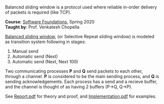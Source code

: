 Balanced sliding window is a protocol used where reliable in-order delivery
of packets is required (like TCP).

**Course**: [Software Foundations], Spring 2020<br>
**Taught by**: Prof. Venkatesh Chopella

[Balanced sliding window], (or Selective Repeat sliding window) is modeled as
transition system following in stages:
1. Manual send
2. Automatic send (Next)
3. Automatic send (Next, Next 100)

Two communicating processes **P** and **Q** send packets to each other,
through a channel. **P** is considered to be the main sending process, and
**Q** is sending acknowledgements. Each process has a send and a recieve
buffer, and the channel is thought of as having 2 buffers (P->Q, Q->P).

See [Report.pdf] for theory and proof, and [Implementation.pdf] for examples.

[Software Foundations]: https://github.com/iiithf/software-foundations
[Balanced sliding window]: https://cse.iitkgp.ac.in/~pallab/dist_sys/Lec-02-SlidingWindow.pdf
[Report.pdf]: docs/Report.pdf
[Implementation.pdf]: docs/Implementation.pdf
